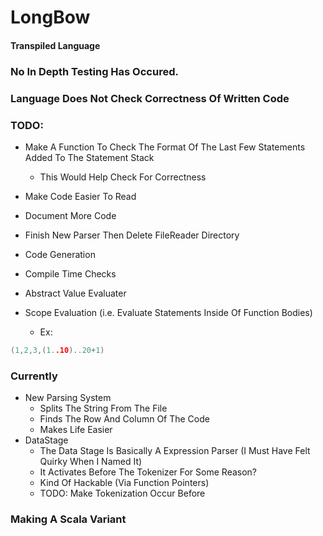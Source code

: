 # LongBow
#### Transpiled Language

### No In Depth Testing Has Occured.
### Language Does Not Check Correctness Of Written Code

### TODO:
- Make A Function To Check The Format Of The Last Few Statements Added To The Statement Stack
  - This Would Help Check For Correctness
  
- Make Code Easier To Read
- Document More Code
- Finish New Parser Then Delete FileReader Directory
- Code Generation
- Compile Time Checks
- Abstract Value Evaluater
- Scope Evaluation (i.e. Evaluate Statements Inside Of Function Bodies)
  - Ex:
```C
(1,2,3,(1..10)..20+1)
```

### Currently
- New Parsing System
  - Splits The String From The File
  - Finds The Row And Column Of The Code
  - Makes Life Easier
- DataStage
  - The Data Stage Is Basically A Expression Parser (I Must Have Felt Quirky When I Named It)
  - It Activates Before The Tokenizer For Some Reason?
  - Kind Of Hackable (Via Function Pointers)
  - TODO: Make Tokenization Occur Before
  
  
 ### Making A Scala Variant
